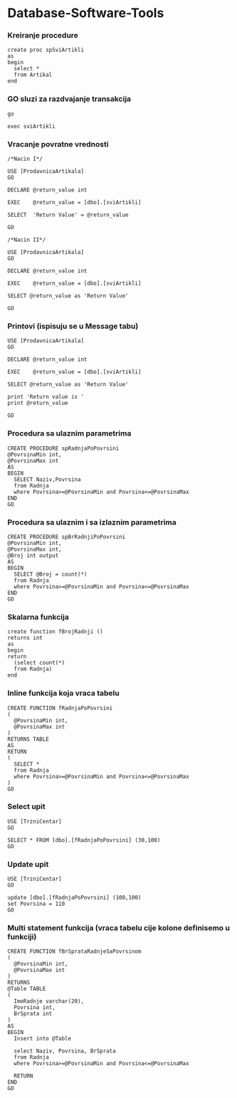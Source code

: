 # Database-Software-Tools

### Kreiranje procedure

    create proc spSviArtikli
    as
    begin
      select *
      from Artikal
    end

### GO sluzi za razdvajanje transakcija

    go

    exec sviArtikli

### Vracanje povratne vrednosti

    /*Nacin I*/

    USE [ProdavnicaArtikala]
    GO

    DECLARE	@return_value int

    EXEC	@return_value = [dbo].[sviArtikli]

    SELECT	'Return Value' = @return_value

    GO

    /*Nacin II*/

    USE [ProdavnicaArtikala]
    GO

    DECLARE	@return_value int

    EXEC	@return_value = [dbo].[sviArtikli]

    SELECT @return_value as 'Return Value'

    GO

### Printovi (ispisuju se u Message tabu)

    USE [ProdavnicaArtikala]
    GO

    DECLARE	@return_value int

    EXEC	@return_value = [dbo].[sviArtikli]

    SELECT @return_value as 'Return Value'

    print 'Return value is '
    print @return_value

    GO

### Procedura sa ulaznim parametrima 

    CREATE PROCEDURE spRadnjaPoPovrsini
    @PovrsinaMin int,
    @PovrsinaMax int
    AS
    BEGIN
      SELECT Naziv,Povrsina
      from Radnja
      where Povrsina>=@PovrsinaMin and Povrsina<=@PovrsinaMax
    END
    GO

### Procedura sa ulaznim i sa izlaznim parametrima

    CREATE PROCEDURE spBrRadnjiPoPovrsini
    @PovrsinaMin int,
    @PovrsinaMax int,
    @Broj int output
    AS
    BEGIN
      SELECT @Broj = count(*)
      from Radnja
      where Povrsina>=@PovrsinaMin and Povrsina<=@PovrsinaMax
    END
    GO
  
### Skalarna funkcija

    create function fBrojRadnji ()
    returns int
    as
    begin
    return 
      (select count(*)
      from Radnja)
    end

### Inline funkcija koja vraca tabelu

    CREATE FUNCTION fRadnjaPoPovrsini
    (	
      @PovrsinaMin int,
      @PovrsinaMax int
    )
    RETURNS TABLE 
    AS
    RETURN 
    (
      SELECT *
      from Radnja
      where Povrsina>=@PovrsinaMin and Povrsina<=@PovrsinaMax
    )
    GO

### Select upit

    USE [TrzniCentar]
    GO

    SELECT * FROM [dbo].[fRadnjaPoPovrsini] (30,100)
    GO

### Update upit

    USE [TrzniCentar]
    GO

    update [dbo].[fRadnjaPoPovrsini] (100,100)
    set Povrsina = 110
    GO


### Multi statement funkcija (vraca tabelu cije kolone definisemo u funkciji)

    CREATE FUNCTION fBrSprataRadnjeSaPovrsinom
    (
      @PovrsinaMin int,
      @PovrsinaMax int
    )
    RETURNS 
    @Table TABLE
    (
      ImeRadnje varchar(20),
      Povrsina int,
      BrSprata int
    )
    AS
    BEGIN
      Insert into @Table

      select Naziv, Povrsina, BrSprata
      from Radnja
      where Povrsina>=@PovrsinaMin and Povrsina<=@PovrsinaMax

      RETURN 
    END
    GO
